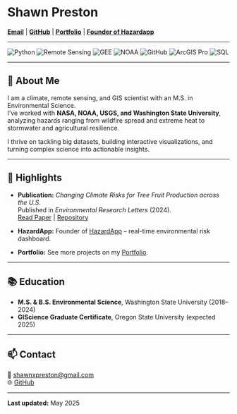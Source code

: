# Shawn Preston

**[Email](mailto:shawnxpreston@gmail.com)** | **[GitHub](https://github.com/shawnatwsu)** | **[Portfolio](portfolio.md)** | **[Founder of Hazardapp](https://hazardapp.replit.app/)**

---

<link rel="stylesheet" href="style.css">

![Python](https://img.shields.io/badge/Python-3.8-blue) ![Remote Sensing](https://img.shields.io/badge/Remote%20Sensing-GIS-green) ![GEE](https://img.shields.io/badge/Google%20Earth%20Engine-Remote%20Sensing-brightgreen) ![NOAA](https://img.shields.io/badge/NOAA-Federal%20Research-blueviolet) ![GitHub](https://img.shields.io/badge/GitHub-%F0%9F%91%8B-181717) ![ArcGIS Pro](https://img.shields.io/badge/ArcGIS%20Pro-GIS-yellowgreen) ![SQL](https://img.shields.io/badge/SQL-Querying-lightgrey)

---

## 👋 About Me

I am a climate, remote sensing, and GIS scientist with an M.S. in Environmental Science.  
I’ve worked with **NASA, NOAA, USGS, and Washington State University**, analyzing hazards ranging from wildfire spread and extreme heat to stormwater and agricultural resilience.  

I thrive on tackling big datasets, building interactive visualizations, and turning complex science into actionable insights.

---

## 🚀 Highlights

- **Publication:** *Changing Climate Risks for Tree Fruit Production across the U.S.*  
  Published in *Environmental Research Letters* (2024).  
  [Read Paper](https://iopscience.iop.org/article/10.1088/1748-9326/ad90f4/meta) | [Repository](https://github.com/shawnatwsu/Changing-Climate-Risks-for-High-Value-Tree-Fruit-Production-across-the-United-States)

- **HazardApp:** Founder of [HazardApp](https://hazardapp.replit.app/) – real-time environmental risk dashboard.

- **Portfolio:** See more projects on my [Portfolio](portfolio.md).

---

## 📚 Education

- **M.S. & B.S. Environmental Science**, Washington State University (2018–2024)  
- **GIScience Graduate Certificate**, Oregon State University (expected 2025)

---

## 📫 Contact

📧 [shawnxpreston@gmail.com](mailto:shawnxpreston@gmail.com)  
🌐 [GitHub](https://github.com/shawnatwsu)  

---

**Last updated:** May 2025
